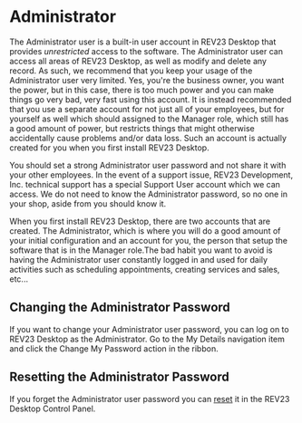 # Administrator

The Administrator user is a built-in user account in REV23 Desktop that provides *unrestricted* access to the software. The Administrator user can access all areas of REV23 Desktop, as well as modify and delete any record. As such, we recommend that you keep your usage of the Administrator user very limited. Yes, you're the business owner, you want the power, but in this case, there is too much power and you can make things go very bad, very fast using this account. It is instead recommended that you use a separate account for not just all of your employees, but for yourself as well which should assigned to the Manager role, which still has a good amount of power, but restricts things that might otherwise accidentally cause problems and/or data loss. Such an account is actually created for you when you first install REV23 Desktop.

You should set a strong Administrator user password and not share it with your other employees. In the event of a support issue, REV23 Development, Inc. technical support has a special Support User account which we can access. We do not need to know the Administrator password, so no one in your shop, aside from you should know it.

When you first install REV23 Desktop, there are two accounts that are created. The Administrator, which is where you will do a good amount of your initial configuration and an account for you, the person that setup the software that is in the Manager role.The bad habit you want to avoid is having the Administrator user constantly logged in and used for daily activities such as scheduling appointments, creating services and sales, etc...

## Changing the Administrator Password

If you want to change your Administrator user password, you can log on to REV23 Desktop as the Administrator. Go to the My Details navigation item and click the Change My Password action in the ribbon.

## Resetting the Administrator Password

If you forget the Administrator user password you can [reset](../server-concepts/control-panel.md) it in the REV23 Desktop Control Panel.

